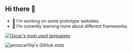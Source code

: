 ## Hi there 👋
- 🔭 I'm working on some prototype websites.
- 🌱 I’m currently learning more about different frameworks.

<a href="https://github.com/oscarpergler" align="center">
  <img align="center" src="https://github-readme-stats.vercel.app/api/top-langs/?username=janoscarfilip&theme=holi&count_private=true&layout=compact" alt="Oscar's most used languages" />
</a>

![janoscarfilip's GitHub stats](https://github-readme-stats.vercel.app/api?username=janoscarfilip&theme=holi\&rank_icon=github)
